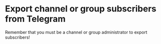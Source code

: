 # Export channel or group subscribers from Telegram

Remember that you must be a channel or group administrator to export subscribers!
